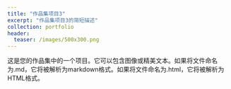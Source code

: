```yaml
---
title: "作品集项目3"
excerpt: "作品集项目3的简短描述"
collection: portfolio
header:
  teaser: /images/500x300.png
---
```


这是您的作品集中的一个项目。它可以包含图像或精美文本。如果将文件命名为.md，它将被解析为markdown格式。如果将文件命名为.html，它将被解析为HTML格式。